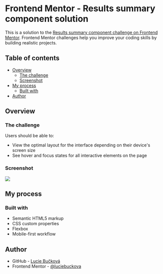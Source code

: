 # Frontend Mentor - Results summary component solution

This is a solution to the [Results summary component challenge on Frontend Mentor](https://www.frontendmentor.io/challenges/results-summary-component-CE_K6s0maV). Frontend Mentor challenges help you improve your coding skills by building realistic projects. 

## Table of contents

- [Overview](#overview)
  - [The challenge](#the-challenge)
  - [Screenshot](#screenshot)
- [My process](#my-process)
  - [Built with](#built-with)
- [Author](#author)

## Overview

### The challenge

Users should be able to:

- View the optimal layout for the interface depending on their device's screen size
- See hover and focus states for all interactive elements on the page

### Screenshot

![](.screenshot.jpg)

## My process

### Built with

- Semantic HTML5 markup
- CSS custom properties
- Flexbox
- Mobile-first workflow

## Author

- GitHub - [Lucie Bučková](https://github.com/luciebuckova)
- Frontend Mentor - [@luciebuckova](https://www.frontendmentor.io/profile/luciebuckova)


